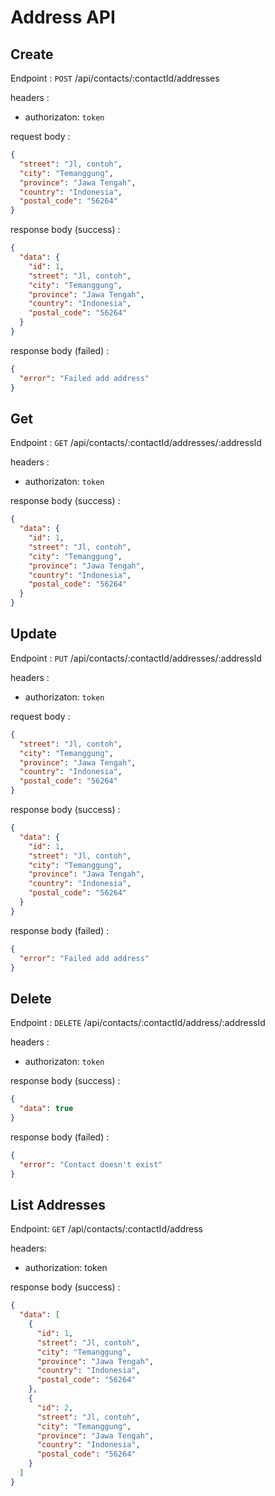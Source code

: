 # Address API

## Create

Endpoint : `POST` /api/contacts/:contactId/addresses

headers :

- authorizaton: `token`

request body :

```json
{
  "street": "Jl, contoh",
  "city": "Temanggung",
  "province": "Jawa Tengah",
  "country": "Indonesia",
  "postal_code": "56264"
}
```

response body (success) :

```json
{
  "data": {
    "id": 1,
    "street": "Jl, contoh",
    "city": "Temanggung",
    "province": "Jawa Tengah",
    "country": "Indonesia",
    "postal_code": "56264"
  }
}
```

response body (failed) :

```json
{
  "error": "Failed add address"
}
```

## Get

Endpoint : `GET` /api/contacts/:contactId/addresses/:addressId

headers :

- authorizaton: `token`

response body (success) :

```json
{
  "data": {
    "id": 1,
    "street": "Jl, contoh",
    "city": "Temanggung",
    "province": "Jawa Tengah",
    "country": "Indonesia",
    "postal_code": "56264"
  }
}
```

## Update

Endpoint : `PUT` /api/contacts/:contactId/addresses/:addressId

headers :

- authorizaton: `token`

request body :

```json
{
  "street": "Jl, contoh",
  "city": "Temanggung",
  "province": "Jawa Tengah",
  "country": "Indonesia",
  "postal_code": "56264"
}
```

response body (success) :

```json
{
  "data": {
    "id": 1,
    "street": "Jl, contoh",
    "city": "Temanggung",
    "province": "Jawa Tengah",
    "country": "Indonesia",
    "postal_code": "56264"
  }
}
```

response body (failed) :

```json
{
  "error": "Failed add address"
}
```

## Delete

Endpoint : `DELETE` /api/contacts/:contactId/address/:addressId

headers :

- authorizaton: `token`

response body (success) :

```json
{
  "data": true
}
```

response body (failed) :

```json
{
  "error": "Contact doesn't exist"
}
```

## List Addresses

Endpoint: `GET` /api/contacts/:contactId/address

headers:

- authorization: token

response body (success) :

```json
{
  "data": [
    {
      "id": 1,
      "street": "Jl, contoh",
      "city": "Temanggung",
      "province": "Jawa Tengah",
      "country": "Indonesia",
      "postal_code": "56264"
    },
    {
      "id": 2,
      "street": "Jl, contoh",
      "city": "Temanggung",
      "province": "Jawa Tengah",
      "country": "Indonesia",
      "postal_code": "56264"
    }
  ]
}
```

```

```
